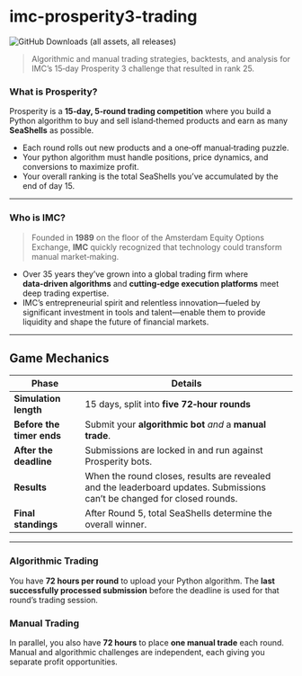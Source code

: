 # imc-prosperity3-trading
![GitHub Downloads (all assets, all releases)](https://img.shields.io/github/downloads/awatatani/imc-prosperity3-trading/total)

> Algorithmic and manual trading strategies, backtests, and analysis for IMC’s 15‑day Prosperity 3 challenge that resulted in rank 25.

### What is **Prosperity**?  
Prosperity is a **15‑day, 5‑round trading competition** where you build a Python algorithm to buy and sell island‑themed products and earn as many **SeaShells** as possible.  

* Each round rolls out new products and a one‑off manual‑trading puzzle.  
* Your python algorithm must handle positions, price dynamics, and conversions to maximize profit.  
* Your overall ranking is the total SeaShells you’ve accumulated by the end of day 15.

---

### Who is **IMC**?  
> Founded in **1989** on the floor of the Amsterdam Equity Options Exchange, **IMC** quickly recognized that technology could transform manual market‑making.  

* Over 35 years they’ve grown into a global trading firm where **data‑driven algorithms** and **cutting‑edge execution platforms** meet deep trading expertise.  
* IMC’s entrepreneurial spirit and relentless innovation—fueled by significant investment in tools and talent—enable them to provide liquidity and shape the future of financial markets.

---

## Game Mechanics

| Phase | Details |
|-------|---------|
| **Simulation length** | 15 days, split into **five 72‑hour rounds** |
| **Before the timer ends** | Submit your **algorithmic bot** *and* a **manual trade**. |
| **After the deadline** | Submissions are locked in and run against Prosperity bots. |
| **Results** | When the round closes, results are revealed and the leaderboard updates. Submissions can’t be changed for closed rounds. |
| **Final standings** | After Round 5, total SeaShells determine the overall winner. |

---

### Algorithmic Trading  
You have **72 hours per round** to upload your Python algorithm. The **last successfully processed submission** before the deadline is used for that round’s trading session.

### Manual Trading  
In parallel, you also have **72 hours** to place **one manual trade** each round.  
Manual and algorithmic challenges are independent, each giving you separate profit opportunities.
